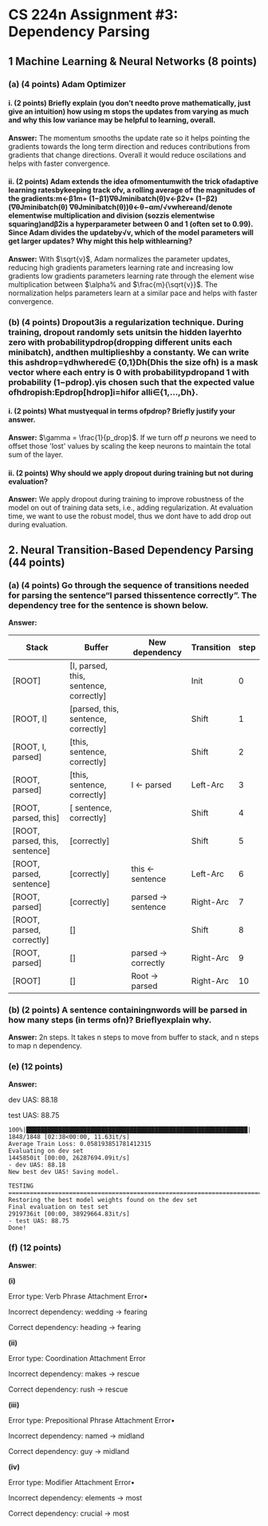 # CS 224n Assignment #3: Dependency Parsing

## 1 Machine Learning & Neural Networks (8 points)

### (a) (4 points)  Adam Optimizer
#### i.  (2 points)  Briefly explain (you don’t needto prove mathematically, just give an intuition) how using m stops the updates from varying as much and why this low variance may be helpful to learning, overall.

**Answer:** The momentum smooths the update rate so it helps pointing the gradients towards the long term direction and reduces contributions from gradients that change directions. Overall it would reduce oscilations and helps with faster convergence.

 #### ii. (2 points)  Adam extends the idea ofmomentumwith the trick ofadaptive  learning  ratesbykeeping track ofv, a rolling average of the magnitudes of the gradients:m←β1m+ (1−β1)∇θJminibatch(θ)v←β2v+ (1−β2)(∇θJminibatch(θ) ∇θJminibatch(θ))θ←θ−αm/√vwhereand/denote elementwise multiplication and division (sozzis elementwise squaring)andβ2is a hyperparameter between 0 and 1 (often set to 0.99).  Since Adam divides the updateby√v,  which  of  the  model  parameters  will  get  larger  updates?   Why  might  this  help  withlearning?

**Answer:** With $\sqrt{v}$, Adam normalizes the parameter updates, reducing high gradients parameters learning rate and increasing low gradients low gradients parameters learning rate through the element wise multiplication between $\alpha% and $\frac{m}{\sqrt{v}}$. The normalization helps parameters learn at a similar pace and helps with faster convergence.

### (b)  (4 points)  Dropout3is a regularization technique.  During training,  dropout randomly sets unitsin the hidden layerhto zero with probabilitypdrop(dropping different units each minibatch), andthen multiplieshby a constantγ.  We can write this ashdrop=γdhwhered∈ {0,1}Dh(Dhis the size ofh) is a mask vector where each entry is 0 with probabilitypdropand 1 with probability (1−pdrop).γis chosen such that the expected value ofhdropish:Epdrop[hdrop]i=hifor alli∈{1,...,Dh}.

#### i.  (2 points)  What mustγequal in terms ofpdrop?  Briefly justify your answer.

**Answer:** $\gamma = \frac{1}{p_drop}$. If we turn off $p%$ neurons we need to offset those 'lost' values by scaling the keep neurons to maintain the total sum of the layer.

#### ii.  (2 points)  Why should we apply dropout during training but not during evaluation?

**Answer:** We apply dropout during training to improve robustness of the model on out of training data sets, i.e., adding regularization. At evaluation time, we want to use the robust model, thus we dont have to add drop out during evaluation.


## 2. Neural Transition-Based Dependency Parsing (44 points)
### (a)  (4 points)  Go through the sequence of transitions needed for parsing the sentence“I  parsed  thissentence  correctly”.  The dependency tree for the sentence is shown below.  

**Answer:**

| Stack                                 | Buffer                                     | New dependency    | Transition |step|
|---------------------------------------|--------------------------------------------|-------------------|------------|----|
| [ROOT]                                |     [I, parsed, this, sentence, correctly] |                   | Init       |0   |
| [ROOT, I]                             |     [parsed, this, sentence, correctly]    |                   | Shift      |1   |
| [ROOT, I, parsed]                     |     [this, sentence, correctly]            |                   | Shift      |2   |
| [ROOT, parsed]                        |     [this, sentence, correctly]            | I <- parsed       | Left-Arc   |3   |
| [ROOT, parsed, this]                  |     [ sentence, correctly]                 |                   | Shift      |4   |
| [ROOT, parsed, this, sentence]        |               [correctly]                  |                   | Shift      |5   |
| [ROOT, parsed, sentence]              |               [correctly]                  |this <- sentence   | Left-Arc   |6   |
| [ROOT, parsed]                        |               [correctly]                  |parsed -> sentence | Right-Arc  |7   |
| [ROOT, parsed, correctly]             |               []                           |                   | Shift      |8   |
| [ROOT, parsed]                        |               []                           |parsed -> correctly| Right-Arc  |9   |
| [ROOT]                                |               []                           |Root -> parsed     | Right-Arc  |10  |

### (b)  (2 points)  A sentence containingnwords will be parsed in how many steps (in terms ofn)?  Brieflyexplain why.

**Answer:** 2n steps. It takes n steps to move from buffer to stack, and n steps to map n dependency.

### (e)  (12 points)

**Answer:**

dev UAS: 88.18

test UAS: 88.75

```Epoch 10 out of 10
100%|██████████████████████████████████████████████████████████████| 1848/1848 [02:38<00:00, 11.63it/s] 
Average Train Loss: 0.058193851781412315
Evaluating on dev set
1445850it [00:00, 26287694.09it/s]
- dev UAS: 88.18
New best dev UAS! Saving model.

TESTING
================================================================================
Restoring the best model weights found on the dev set
Final evaluation on test set
2919736it [00:00, 38929664.83it/s]
- test UAS: 88.75
Done!
``````

### (f) (12 points)

**Answer**:

**(i)**

Error type:  Verb Phrase Attachment Error•

Incorrect dependency:  wedding -> fearing

Correct dependency:  heading -> fearing

**(ii)**

Error type:  Coordination Attachment Error

Incorrect dependency:  makes -> rescue

Correct dependency:  rush -> rescue

**(iii)**

Error type:  Prepositional Phrase Attachment Error•

Incorrect dependency:  named -> midland

Correct dependency:  guy -> midland

**(iv)**

Error type:  Modifier Attachment Error•

Incorrect dependency:  elements -> most

Correct dependency:  crucial -> most